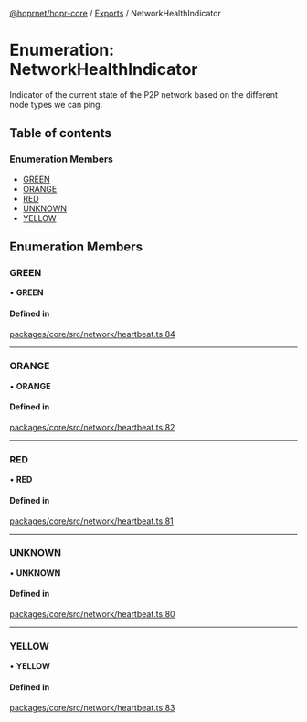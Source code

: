 [@hoprnet/hopr-core](../README.md) / [Exports](../modules.md) / NetworkHealthIndicator

# Enumeration: NetworkHealthIndicator

Indicator of the current state of the P2P network
based on the different node types we can ping.

## Table of contents

### Enumeration Members

- [GREEN](NetworkHealthIndicator.md#green)
- [ORANGE](NetworkHealthIndicator.md#orange)
- [RED](NetworkHealthIndicator.md#red)
- [UNKNOWN](NetworkHealthIndicator.md#unknown)
- [YELLOW](NetworkHealthIndicator.md#yellow)

## Enumeration Members

### GREEN

• **GREEN**

#### Defined in

[packages/core/src/network/heartbeat.ts:84](https://github.com/hoprnet/hoprnet/blob/master/packages/core/src/network/heartbeat.ts#L84)

___

### ORANGE

• **ORANGE**

#### Defined in

[packages/core/src/network/heartbeat.ts:82](https://github.com/hoprnet/hoprnet/blob/master/packages/core/src/network/heartbeat.ts#L82)

___

### RED

• **RED**

#### Defined in

[packages/core/src/network/heartbeat.ts:81](https://github.com/hoprnet/hoprnet/blob/master/packages/core/src/network/heartbeat.ts#L81)

___

### UNKNOWN

• **UNKNOWN**

#### Defined in

[packages/core/src/network/heartbeat.ts:80](https://github.com/hoprnet/hoprnet/blob/master/packages/core/src/network/heartbeat.ts#L80)

___

### YELLOW

• **YELLOW**

#### Defined in

[packages/core/src/network/heartbeat.ts:83](https://github.com/hoprnet/hoprnet/blob/master/packages/core/src/network/heartbeat.ts#L83)
